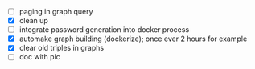 - [ ] paging in graph query
- [x] clean up
- [ ] integrate password generation into docker process
- [x] automake graph building (dockerize); once ever 2 hours for example
- [x] clear old triples in graphs
- [ ] doc with pic
